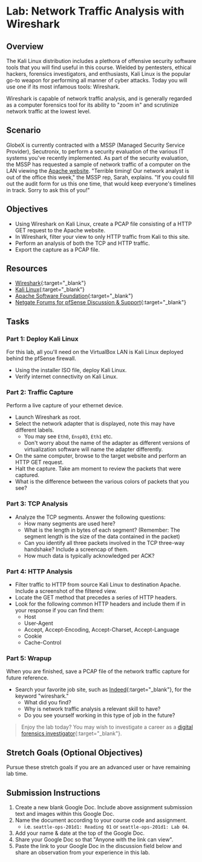 # Lab: Network Traffic Analysis with Wireshark

## Overview

The Kali Linux distribution includes a plethora of offensive security software tools that you will find useful in this course. Wielded by pentesters, ethical hackers, forensics investigators, and enthusiasts, Kali Linux is the popular go-to weapon for performing all manner of cyber attacks. Today you will use one if its most infamous tools: Wireshark.

Wireshark is capable of network traffic analysis, and is generally regarded as a computer forensics tool for its ability to "zoom in" and scrutinize network traffic at the lowest level. 

## Scenario

GlobeX is currently contracted with a MSSP (Managed Security Service Provider), Secutronix, to perform a security evaluation of the various IT systems you've recently implemented. As part of the security evaluation, the MSSP has requested a sample of network traffic of a computer on the LAN viewing the [Apache website](http://apache.org/). "Terrible timing! Our network analyst is out of the office this week," the MSSP rep, Sarah, explains. "If you could fill out the audit form for us this one time, that would keep everyone's timelines in track. Sorry to ask this of you!"

## Objectives

- Using Wireshark on Kali Linux, create a PCAP file consisting of a HTTP GET request to the Apache website.
- In Wireshark, filter your view to only HTTP traffic from Kali to this site.
- Perform an analysis of both the TCP and HTTP traffic.
- Export the capture as a PCAP file.

## Resources

- [Wireshark](https://www.wireshark.org/){:target="_blank"}
- [Kali Linux](https://www.kali.org/downloads/){:target="_blank"}
- [Apache Software Foundation](http://apache.org/){:target="_blank"}
- [Netgate Forums for pfSense Discussion & Support](https://forum.netgate.com/){:target="_blank"}

## Tasks

### Part 1: Deploy Kali Linux

For this lab, all you'll need on the VirtualBox LAN is Kali Linux deployed behind the pfSense firewall.
- Using the installer ISO file, deploy Kali Linux.
- Verify internet connectivity on Kali Linux.

### Part 2: Traffic Capture

Perform a live capture of your ethernet device.
- Launch Wireshark as root.
- Select the network adapter that is displayed, note this may have different labels.
  - You may see `Eth0`, `Ensp03`, `Eth1` etc. 
  - Don't worry about the name of the adapter as different versions of virtualization software will name the adapter differently.
- On the same computer, browse to the target website and perform an HTTP GET request.
- Halt the capture. Take am moment to review the packets that were captured.
- What is the difference between the various colors of packets that you see?

### Part 3: TCP Analysis

- Analyze the TCP segments. Answer the following questions:
  - How many segments are used here?
  - What is the length in bytes of each segment? (Remember: The segment length is the size of the data contained in the packet)
  - Can you identify all three packets involved in the TCP three-way handshake? Include a screencap of them.
  - How much data is typically acknowledged per ACK?

### Part 4: HTTP Analysis

- Filter traffic to HTTP from source Kali Linux to destination Apache. Include a screenshot of the filtered view.
- Locate the GET method that precedes a series of HTTP headers.
- Look for the following common HTTP headers and include them if in your response if you can find them:
  - Host
  - User-Agent
  - Accept, Accept-Encoding, Accept-Charset, Accept-Language
  - Cookie
  - Cache-Control

### Part 5: Wrapup

When you are finished, save a PCAP file of the network traffic capture for future reference.
- Search your favorite job site, such as [Indeed](https://www.indeed.com/){:target="_blank"}, for the keyword "wireshark." 
  - What did you find? 
  - Why is network traffic analysis a relevant skill to have?
  - Do you see yourself working in this type of job in the future?

> Enjoy the lab today? You may wish to investigate a career as a [digital forensics investigator](https://computer.howstuffworks.com/computer-forensic.htm){:target="_blank"}.

## Stretch Goals (Optional Objectives)

Pursue these stretch goals if you are an advanced user or have remaining lab time.

## Submission Instructions

1. Create a new blank Google Doc. Include above assignment submission text and images within this Google Doc.
1. Name the document according to your course code and assignment.
   - i.e. `seattle-ops-201d1: Reading 01` or `seattle-ops-201d1: Lab 04`.
1. Add your name & date at the top of the Google Doc.
1. Share your Google Doc so that "Anyone with the link can view".
1. Paste the link to your Google Doc in the discussion field below and share an observation from your experience in this lab.
